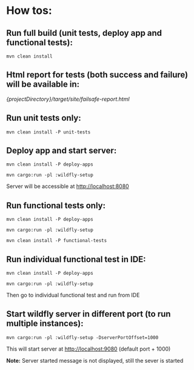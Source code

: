 How tos:
===

Run full build (unit tests, deploy app and functional tests):
---
`mvn clean install`

Html report for tests (both success and failure) will be available in:
---
_{projectDirectory}/target/site/failsafe-report.html_

Run unit tests only:
---
`mvn clean install -P unit-tests`

Deploy app and start server:
---
`mvn clean install -P deploy-apps`

`mvn cargo:run -pl :wildfly-setup`

Server will be accessible at [http://localhost:8080](http://localhost:8080)

Run functional tests only:
---
`mvn clean install -P deploy-apps`

`mvn cargo:run -pl :wildfly-setup`

`mvn clean install -P functional-tests`

Run individual functional test in IDE:
---
`mvn clean install -P deploy-apps`

`mvn cargo:run -pl :wildfly-setup`

Then go to individual functional test and run from IDE

Start wildfly server in different port (to run multiple instances):
---
`mvn cargo:run -pl :wildfly-setup -DserverPortOffset=1000`

This will start server at [http://localhost:9080](http://localhost:9080) (default port + 1000)

**Note:** Server started message is not displayed, still the sever is started


